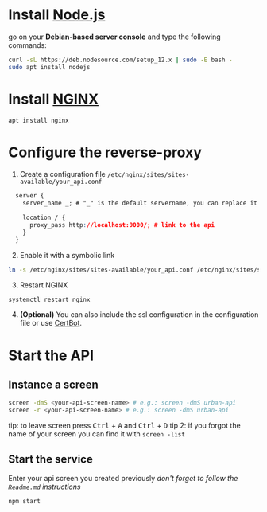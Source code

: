 # Install [Node.js](https://nodejs.org)
go on your __Debian-based server console__ and type the following commands:
```sh
curl -sL https://deb.nodesource.com/setup_12.x | sudo -E bash -
sudo apt install nodejs
```

# Install [NGINX](https://nginx.org/)
```sh
apt install nginx
```
# Configure the reverse-proxy
1. Create a configuration file `/etc/nginx/sites/sites-available/your_api.conf`
```css
  server {
    server_name _; # "_" is the default servername, you can replace it with you domain

    location / {
      proxy_pass http://localhost:9000/; # link to the api
    }
  }
```

2. Enable it with a symbolic link
```sh
ln -s /etc/nginx/sites/sites-available/your_api.conf /etc/nginx/sites/sites-enabled/your_api.conf
```

3. Restart NGINX
```sh
systemctl restart nginx
```
4. **(Optional)** You can also include the ssl configuration in the configuration file or use [CertBot](https://certbot.eff.org).

# Start the API
## Instance a screen
```sh
screen -dmS <your-api-screen-name> # e.g.: screen -dmS urban-api
screen -r <your-api-screen-name> # e.g.: screen -dmS urban-api
```

tip: to leave screen press <kbd>Ctrl</kbd> + <kbd>A</kbd> and <kbd>Ctrl</kbd> + <kbd>D</kbd>
tip 2: if you forgot the name of your screen you can find it with `screen -list`

## Start the service
Enter your api screen you created previously
*don't forget to follow the `Readme.md` instructions*
```
npm start
```
